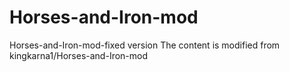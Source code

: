 # Horses-and-Iron-mod
 Horses-and-Iron-mod-fixed version
 The content is modified from kingkarna1/Horses-and-Iron-mod

